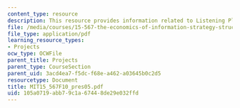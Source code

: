 ```yaml
---
content_type: resource
description: This resource provides information related to Listening Platforms.
file: /media/courses/15-567-the-economics-of-information-strategy-structure-and-pricing-fall-2010/105a0719abb79c1a67448de29e032ffd_MIT15_567F10_pres05.pdf
file_type: application/pdf
learning_resource_types:
- Projects
ocw_type: OCWFile
parent_title: Projects
parent_type: CourseSection
parent_uid: 3acd4ea7-f5dc-f68e-a462-a03645b0c2d5
resourcetype: Document
title: MIT15_567F10_pres05.pdf
uid: 105a0719-abb7-9c1a-6744-8de29e032ffd
---
```

